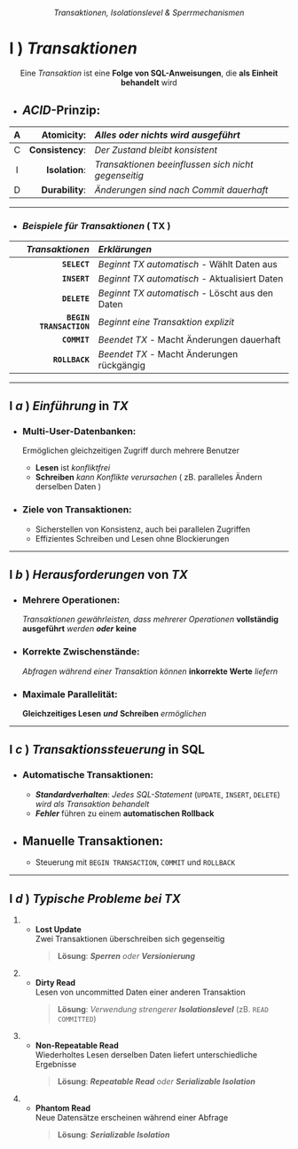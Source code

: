 ###### <div align="center"> Transaktionen, Isolationslevel & Sperrmechanismen </div>

<!-- TRANSAKTIONEN -->

# **Ⅰ** ) ***Transaktionen***  
<div align="center"> 

  Eine *Transaktion* ist eine **Folge von SQL-Anweisungen**, die **als Einheit behandelt** wird

 - ## **<div align="left"> *ACID*-Prinzip: </div>**  

  | A | **Atomicity**:   | *Alles oder nichts wird ausgeführt*                 |
  |:-:|             ---: | :--                                                 |
  | C | **Consistency**: | *Der Zustand bleibt konsistent*                     |
  | I | **Isolation**:   | *Transaktionen beeinflussen sich nicht gegenseitig* |
  | D | **Durability**:  | *Änderungen sind nach Commit dauerhaft*             |
</div>    

--- 
<div align="left">

- ### *Beispiele für Transaktionen* ( **TX** )   

 |         *Transaktionen* |  *Erklärungen*                                  |
 |                    ---: | :--                                             |
 | **`SELECT`**            | *Beginnt TX automatisch* - Wählt Daten aus      |
 | **`INSERT`**            | *Beginnt TX automatisch* - Aktualisiert Daten   |
 | **`DELETE`**            | *Beginnt TX automatisch* - Löscht aus den Daten |
 | **`BEGIN TRANSACTION`** | *Beginnt eine Transaktion explizit*             |
 | **`COMMIT`**            | *Beendet TX* - Macht Änderungen dauerhaft       |
 | **`ROLLBACK`**          | *Beendet TX* - Macht Änderungen rückgängig      |
</div>    

---
## **Ⅰ** ***a*** ) *Einführung* in ***TX***
  - ### **Multi-User-Datenbanken**:  
    Ermöglichen gleichzeitigen Zugriff durch mehrere Benutzer
    - **Lesen** ist *konfliktfrei*
    - **Schreiben** *kann Konflikte verursachen* ( zB. paralleles Ändern derselben Daten )

  - ### **Ziele von Transaktionen**:
    - Sicherstellen von Konsistenz, auch bei parallelen Zugriffen
    - Effizientes Schreiben und Lesen ohne Blockierungen

--- 
## **Ⅰ** ***b*** ) *Herausforderungen* von ***TX***
  - ### **Mehrere Operationen**:
      *Transaktionen gewährleisten, dass mehrerer Operationen* **vollständig ausgeführt** *werden* ***oder*** **keine**
  - ### **Korrekte Zwischenstände**:
      *Abfragen während einer Transaktion können* **inkorrekte Werte** *liefern*
  - ### **Maximale Parallelität**:
      **Gleichzeitiges Lesen** ***und*** **Schreiben** *ermöglichen*

---
## **Ⅰ** ***c*** ) *Transaktionssteuerung* in **SQL**
  - ### **Automatische Transaktionen**:
    - ***Standardverhalten***: *Jedes SQL-Statement* (`UPDATE`, `INSERT`, `DELETE`) *wird als Transaktion behandelt*
    - ***Fehler*** führen zu einem **automatischen Rollback**
  
  - ## **Manuelle Transaktionen**:
    - Steuerung mit `BEGIN TRANSACTION`, `COMMIT` und `ROLLBACK`

---
## **Ⅰ** ***d*** ) *Typische* ***Probleme*** *bei* ***TX***
  1) - **Lost Update**  
       Zwei Transaktionen überschreiben sich gegenseitig  
       > **Lösung**: ***Sperren*** *oder* ***Versionierung***
  2) - **Dirty Read**  
       Lesen von uncommitted Daten einer anderen Transaktion  
       > **Lösung**: *Verwendung strengerer* ***Isolationslevel*** (zB. `READ COMMITTED`)
  3) - **Non-Repeatable Read**  
       Wiederholtes Lesen derselben Daten liefert unterschiedliche Ergebnisse  
       > **Lösung**: ***Repeatable Read*** *oder* ***Serializable Isolation***
  4) - **Phantom Read**  
       Neue Datensätze erscheinen während einer Abfrage  
       > **Lösung**: ***Serializable Isolation***


